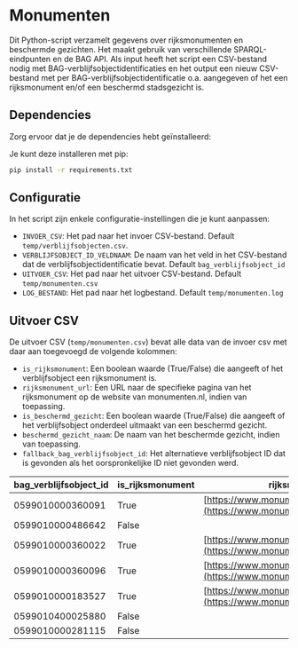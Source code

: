 # Monumenten

Dit Python-script verzamelt gegevens over rijksmonumenten en beschermde gezichten. Het maakt gebruik van verschillende SPARQL-eindpunten en de BAG API. Als input heeft het script een CSV-bestand nodig met BAG-verblijfsobjectidentificaties en het output een nieuw CSV-bestand met per BAG-verblijfsobjectidentificatie o.a. aangegeven of het een rijksmonument en/of een beschermd stadsgezicht is.

## Dependencies

Zorg ervoor dat je de dependencies hebt geïnstalleerd:

Je kunt deze installeren met pip:

```bash
pip install -r requirements.txt
```

## Configuratie

In het script zijn enkele configuratie-instellingen die je kunt aanpassen:

- `INVOER_CSV`: Het pad naar het invoer CSV-bestand. Default `temp/verblijfsobjecten.csv`.
- `VERBLIJFSOBJECT_ID_VELDNAAM`: De naam van het veld in het CSV-bestand dat de verblijfsobjectidentificatie bevat. Default `bag_verblijfsobject_id`
- `UITVOER_CSV`: Het pad naar het uitvoer CSV-bestand. Default `temp/monumenten.csv`
- `LOG_BESTAND`: Het pad naar het logbestand. Default `temp/monumenten.log`

## Uitvoer CSV

De uitvoer CSV (`temp/monumenten.csv`) bevat alle data van de invoer csv met daar aan toegevoegd de volgende kolommen:

- `is_rijksmonument`: Een boolean waarde (True/False) die aangeeft of het verblijfsobject een rijksmonument is.
- `rijksmonument_url`: Een URL naar de specifieke pagina van het rijksmonument op de website van monumenten.nl, indien van toepassing.
- `is_beschermd_gezicht`: Een boolean waarde (True/False) die aangeeft of het verblijfsobject onderdeel uitmaakt van een beschermd gezicht.
- `beschermd_gezicht_naam`: De naam van het beschermde gezicht, indien van toepassing.
- `fallback_bag_verblijfsobject_id`: Het alternatieve verblijfsobject ID dat is gevonden als het oorspronkelijke ID niet gevonden werd.

| bag_verblijfsobject_id | is_rijksmonument | rijksmonument_url                                                                      | is_beschermd_gezicht | beschermd_gezicht_naam          |
| ---------------------- | ---------------- | -------------------------------------------------------------------------------------- | -------------------- | ------------------------------- |
| 0599010000360091       | True             | [https://www.monumenten.nl/monument/524327](https://www.monumenten.nl/monument/524327) | False                |                                 |
| 0599010000486642       | False            |                                                                                        | False                |                                 |
| 0599010000360022       | True             | [https://www.monumenten.nl/monument/524327](https://www.monumenten.nl/monument/524327) | False                |                                 |
| 0599010000360096       | True             | [https://www.monumenten.nl/monument/524327](https://www.monumenten.nl/monument/524327) | False                |                                 |
| 0599010000183527       | True             | [https://www.monumenten.nl/monument/32807](https://www.monumenten.nl/monument/32807)   | True                 | Rotterdam - Scheepvaartkwartier |
| 0599010400025880       | False            |                                                                                        | False                |                                 |
| 0599010000281115       | False            |                                                                                        | True                 | Kralingen - Midden              |
